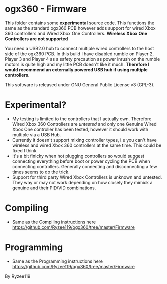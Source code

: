 # ogx360 - Firmware

This folder contains some **experimental** source code. This functions the same as the standard ogx360 PCB however adds support for wired Xbox 360 controllers and Wired Xbox One Controllers. **Wireless Xbox One Controllers are not supported**
 
You need a USB2.0 hub to connect multiple wired controllers to the host side of the ogx360 PCB. In this build I have disabled rumble on Player 2, Player 3 and Player 4 as a safety precaution as power inrush on the rumble motors is quite high and my little PCB doesn't like it much. **Therefore I would recommend an externally powered USB hub if using multiple controllers.**
 
This software is released under GNU General Public License v3 (GPL-3).

# Experimental?
* My testing is limited to the controllers that I actually own. Therefore Wired Xbox 360 Controllers are *untested* and only one Genuine Wired Xbox One controller has been tested, however it should work with multiple via a USB Hub.
* Currently it doesn't support mixing controller types, i.e you can't have wireless and wired Xbox 360 controllers at the same time. This could be fixed I think.
* It's a bit finicky when hot plugging controllers so would suggest connecting everything before boot or power cycling the PCB when connecting controllers. Generally connecting and disconnecting a few times seems to do the trick.
* Support for third party Wired Xbox Controllers is unknown and untested. They way or may not work depending on how closely they mimick a genuine and their PID/VID combinations.

# Compiling
* Same as the Compiling instructions here https://github.com/Ryzee119/ogx360/tree/master/Firmware

# Programming
* Same as the Programming instructions here https://github.com/Ryzee119/ogx360/tree/master/Firmware

By Ryzee119
